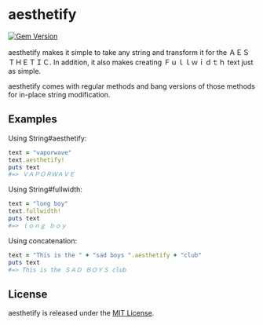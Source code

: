 # aesthetify

[![Gem Version](https://badge.fury.io/rb/aesthetify.svg)](https://badge.fury.io/rb/aesthetify)

aesthetify makes it simple to take any string and transform it for the
ＡＥＳＴＨＥＴＩＣ. In addition, it also makes creating Ｆｕｌｌｗｉｄｔｈ text
just as simple.

aesthetify comes with regular methods and bang versions of those methods for
in-place string modification.

## Examples

Using String#aesthetify:
```ruby
text = "vaporwave"
text.aesthetify!
puts text
#=> ＶＡＰＯＲＷＡＶＥ
```

Using String#fullwidth:
```ruby
text = "long boy"
text.fullwidth!
puts text
#=> ｌｏｎｇ ｂｏｙ
```

Using concatenation:
```ruby
text = "This is the " + "sad boys ".aesthetify + "club"
puts text
#=> This is the ＳＡＤ ＢＯＹＳ club
```

## License
aesthetify is released under the [MIT License](https://opensource.org/licenses/MIT).
